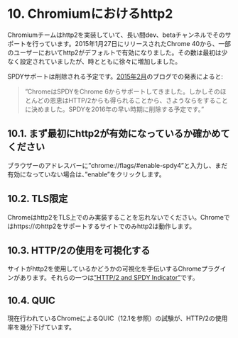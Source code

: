 # 10. Chromiumにおけるhttp2

Chromiumチームはhttp2を実装していて、長い間dev、betaチャンネルでそのサポートを行っています。2015年1月27日にリリースされたChrome 40から、一部のユーザーにおいてhttp2がデフォルトで有効になりました。その数は最初は少なく設定されていましたが、時とともに徐々に増加しました。

SPDYサポートは削除される予定です。[2015年2月](http://blog.chromium.org/2015/02/hello-http2-goodbye-spdy-http-is_9.html)のブログでの発表によると:

> ”ChromeはSPDYをChrome 6からサポートしてきました。しかしそのほとんどの恩恵はHTTP/2からも得られることから、さようならをすることに決めました。SPDYを2016年の早い時期に削除する予定です。”

## 10.1. まず最初にhttp2が有効になっているか確かめてください

ブラウザーのアドレスバーに”chrome://flags/#enable-spdy4”と入力し、まだ有効になっていない場合は、”enable”をクリックします。

## 10.2. TLS限定

Chromeはhttp2をTLS上でのみ実装することを忘れないでください。Chromeではhttps://のhttp2をサポートするサイトでのみhttp2は動作します。

## 10.3. HTTP/2の使用を可視化する

サイトがhttp2を使用しているかどうかの可視化を手伝いするChromeプラグインがあります。それらの一つは[”HTTP/2 and SPDY Indicator”](https://chrome.google.com/webstore/detail/spdy-indicator/mpbpobfflnpcgagjijhmgnchggcjblin)です。

## 10.4. QUIC

現在行われているChromeによるQUIC（12.1を参照）の試験が、HTTP/2の使用率を幾分下げています。
